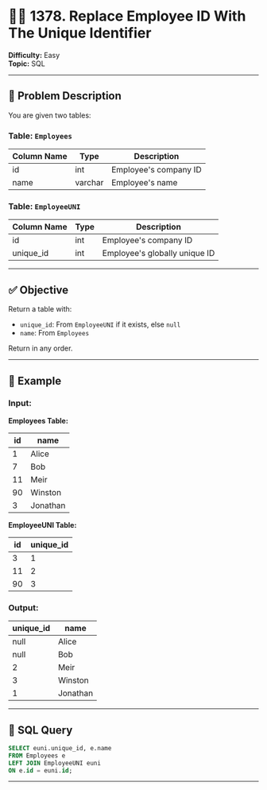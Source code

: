 # 👨‍💼 1378. Replace Employee ID With The Unique Identifier

**Difficulty:** Easy  
**Topic:** SQL   

---

## 🧾 Problem Description

You are given two tables:

### Table: `Employees`

| Column Name | Type    | Description                |
|-------------|---------|----------------------------|
| id          | int     | Employee's company ID      |
| name        | varchar | Employee's name            |

### Table: `EmployeeUNI`

| Column Name | Type    | Description                        |
|-------------|---------|------------------------------------|
| id          | int     | Employee's company ID              |
| unique_id   | int     | Employee's globally unique ID      |

---

## ✅ Objective

Return a table with:

- `unique_id`: From `EmployeeUNI` if it exists, else `null`
- `name`: From `Employees`

Return in any order.

---

## 🧪 Example

### Input:

**Employees Table:**

| id | name     |
|----|----------|
| 1  | Alice    |
| 7  | Bob      |
| 11 | Meir     |
| 90 | Winston  |
| 3  | Jonathan |

**EmployeeUNI Table:**

| id | unique_id |
|----|-----------|
| 3  | 1         |
| 11 | 2         |
| 90 | 3         |

### Output:

| unique_id | name     |
|-----------|----------|
| null      | Alice    |
| null      | Bob      |
| 2         | Meir     |
| 3         | Winston  |
| 1         | Jonathan |

---

## 🧠 SQL Query

```sql
SELECT euni.unique_id, e.name
FROM Employees e
LEFT JOIN EmployeeUNI euni
ON e.id = euni.id;
```

---
